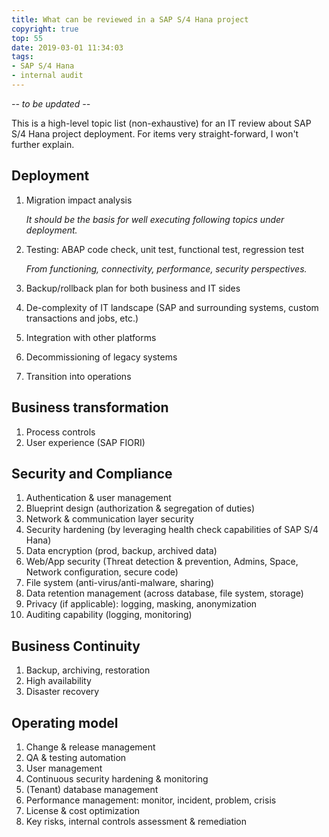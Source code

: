```yaml
---
title: What can be reviewed in a SAP S/4 Hana project
copyright: true
top: 55
date: 2019-03-01 11:34:03
tags:
- SAP S/4 Hana
- internal audit
---
```


*-- to be updated --*



This is a high-level topic list (non-exhaustive) for an IT review about SAP S/4 Hana project deployment. For items very straight-forward, I won't further explain.

## Deployment

1. Migration impact analysis

   *It should be the basis for well executing following topics under deployment.*

2. Testing: ABAP code check, unit test, functional test, regression test

   *From functioning, connectivity, performance, security perspectives.*

3. Backup/rollback plan for both business and IT sides

4. De-complexity of IT landscape (SAP and surrounding systems, custom transactions and jobs, etc.)

5. Integration with other platforms

6. Decommissioning of legacy systems

7. Transition into operations 

## Business transformation

1. Process controls
2. User experience (SAP FIORI)

## Security and Compliance

1. Authentication & user management
2. Blueprint design (authorization & segregation of duties)
3. Network & communication layer security
4. Security hardening (by leveraging health check capabilities of SAP S/4 Hana)
5. Data encryption (prod, backup, archived data)
6. Web/App security (Threat detection & prevention, Admins, Space, Network configuration, secure code)
7. File system (anti-virus/anti-malware, sharing)
8. Data retention management (across database, file system, storage) 
9. Privacy (if applicable): logging, masking, anonymization
10. Auditing capability (logging, monitoring)

## Business Continuity

1. Backup, archiving, restoration
2. High availability
3. Disaster recovery

## Operating model

1. Change & release management
2. QA & testing automation
3. User management
4. Continuous security hardening & monitoring
5. (Tenant) database management
6. Performance management: monitor, incident, problem, crisis
7. License & cost optimization
8. Key risks, internal controls assessment & remediation 